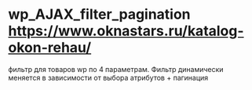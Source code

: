 # wp_AJAX_filter_pagination https://www.oknastars.ru/katalog-okon-rehau/



 фильтр для товаров wp по 4 параметрам. Фильтр динамически меняется в зависимости от выбора атрибутов + пагинация
